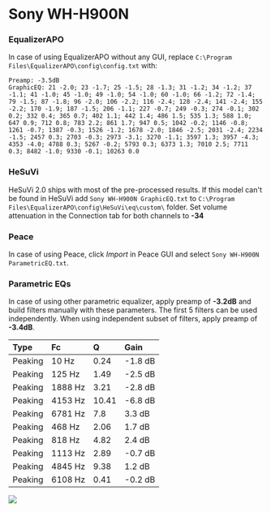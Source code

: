 # Sony WH-H900N

### EqualizerAPO
In case of using EqualizerAPO without any GUI, replace `C:\Program Files\EqualizerAPO\config\config.txt`
with:
```
Preamp: -3.5dB
GraphicEQ: 21 -2.0; 23 -1.7; 25 -1.5; 28 -1.3; 31 -1.2; 34 -1.2; 37 -1.1; 41 -1.0; 45 -1.0; 49 -1.0; 54 -1.0; 60 -1.0; 66 -1.2; 72 -1.4; 79 -1.5; 87 -1.8; 96 -2.0; 106 -2.2; 116 -2.4; 128 -2.4; 141 -2.4; 155 -2.2; 170 -1.9; 187 -1.5; 206 -1.1; 227 -0.7; 249 -0.3; 274 -0.1; 302 0.2; 332 0.4; 365 0.7; 402 1.1; 442 1.4; 486 1.5; 535 1.3; 588 1.0; 647 0.9; 712 0.8; 783 2.2; 861 1.7; 947 0.5; 1042 -0.2; 1146 -0.8; 1261 -0.7; 1387 -0.3; 1526 -1.2; 1678 -2.0; 1846 -2.5; 2031 -2.4; 2234 -1.5; 2457 0.3; 2703 -0.3; 2973 -3.1; 3270 -1.1; 3597 1.3; 3957 -4.3; 4353 -4.0; 4788 0.3; 5267 -0.2; 5793 0.3; 6373 1.3; 7010 2.5; 7711 0.3; 8482 -1.0; 9330 -0.1; 10263 0.0
```

### HeSuVi
HeSuVi 2.0 ships with most of the pre-processed results. If this model can't be found in HeSuVi add
`Sony WH-H900N GraphicEQ.txt` to `C:\Program Files\EqualizerAPO\config\HeSuVi\eq\custom\` folder.
Set volume attenuation in the Connection tab for both channels to **-34**

### Peace
In case of using Peace, click *Import* in Peace GUI and select `Sony WH-H900N ParametricEQ.txt`.

### Parametric EQs
In case of using other parametric equalizer, apply preamp of **-3.2dB** and build filters manually
with these parameters. The first 5 filters can be used independently.
When using independent subset of filters, apply preamp of **-3.4dB**.

| Type    | Fc      |     Q | Gain    |
|:--------|:--------|:------|:--------|
| Peaking | 10 Hz   |  0.24 | -1.8 dB |
| Peaking | 125 Hz  |  1.49 | -2.5 dB |
| Peaking | 1888 Hz |  3.21 | -2.8 dB |
| Peaking | 4153 Hz | 10.41 | -6.8 dB |
| Peaking | 6781 Hz |  7.8  | 3.3 dB  |
| Peaking | 468 Hz  |  2.06 | 1.7 dB  |
| Peaking | 818 Hz  |  4.82 | 2.4 dB  |
| Peaking | 1113 Hz |  2.89 | -0.7 dB |
| Peaking | 4845 Hz |  9.38 | 1.2 dB  |
| Peaking | 6108 Hz |  0.41 | -0.2 dB |

![](https://raw.githubusercontent.com/jaakkopasanen/AutoEq/master/results/rtings/avg/Sony%20WH-H900N/Sony%20WH-H900N.png)